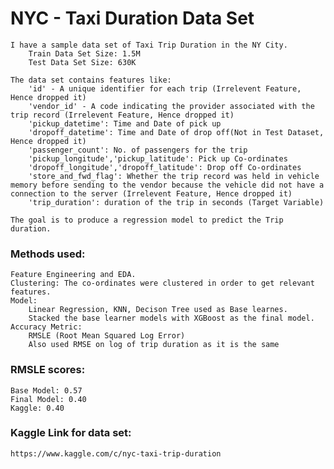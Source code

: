 # NYC - Taxi Duration Data Set
    I have a sample data set of Taxi Trip Duration in the NY City.
        Train Data Set Size: 1.5M
        Test Data Set Size: 630K

    The data set contains features like:
        'id' - A unique identifier for each trip (Irrelevent Feature, Hence dropped it)
        'vendor_id' - A code indicating the provider associated with the trip record (Irrelevent Feature, Hence dropped it)
        'pickup_datetime': Time and Date of pick up
        'dropoff_datetime': Time and Date of drop off(Not in Test Dataset, Hence dropped it)
        'passenger_count': No. of passengers for the trip
        'pickup_longitude','pickup_latitude': Pick up Co-ordinates
        'dropoff_longitude','dropoff_latitude': Drop off Co-ordinates
        'store_and_fwd_flag': Whether the trip record was held in vehicle memory before sending to the vendor because the vehicle did not have a connection to the server (Irrelevent Feature, Hence dropped it)
        'trip_duration': duration of the trip in seconds (Target Variable)
        
    The goal is to produce a regression model to predict the Trip duration.
    
### Methods used:
    Feature Engineering and EDA.
    Clustering: The co-ordinates were clustered in order to get relevant features.
    Model:
        Linear Regression, KNN, Decison Tree used as Base learnes.
        Stacked the base learner models with XGBoost as the final model.
    Accuracy Metric:
        RMSLE (Root Mean Squared Log Error)
        Also used RMSE on log of trip duration as it is the same
    
### RMSLE scores:
    Base Model: 0.57
    Final Model: 0.40
    Kaggle: 0.40
### Kaggle Link for data set:
    https://www.kaggle.com/c/nyc-taxi-trip-duration
    
